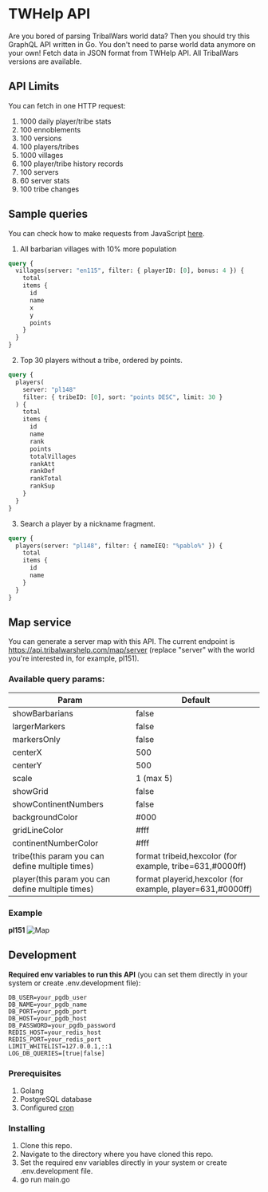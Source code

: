 # TWHelp API

Are you bored of parsing TribalWars world data? Then you should try this GraphQL API written in Go. You don't need to parse world data anymore on your own! Fetch data in JSON format from TWHelp API. All TribalWars versions are available.

## API Limits

You can fetch in one HTTP request:

1. 1000 daily player/tribe stats
2. 100 ennoblements
3. 100 versions
4. 100 players/tribes
5. 1000 villages
6. 100 player/tribe history records
7. 100 servers
8. 60 server stats
9. 100 tribe changes

## Sample queries

You can check how to make requests from JavaScript [here](https://github.com/tribalwarshelp/scripts).

1. All barbarian villages with 10% more population

```graphql
query {
  villages(server: "en115", filter: { playerID: [0], bonus: 4 }) {
    total
    items {
      id
      name
      x
      y
      points
    }
  }
}
```

2. Top 30 players without a tribe, ordered by points.

```graphql
query {
  players(
    server: "pl148"
    filter: { tribeID: [0], sort: "points DESC", limit: 30 }
  ) {
    total
    items {
      id
      name
      rank
      points
      totalVillages
      rankAtt
      rankDef
      rankTotal
      rankSup
    }
  }
}
```

3. Search a player by a nickname fragment.

```graphql
query {
  players(server: "pl148", filter: { nameIEQ: "%pablo%" }) {
    total
    items {
      id
      name
    }
  }
}
```

## Map service

You can generate a server map with this API. The current endpoint is https://api.tribalwarshelp.com/map/server (replace "server" with the world you're interested in, for example, pl151).

### Available query params:

| Param                                            | Default                                                    |
| ------------------------------------------------ | ---------------------------------------------------------- |
| showBarbarians                                   | false                                                      |
| largerMarkers                                    | false                                                      |
| markersOnly                                      | false                                                      |
| centerX                                          | 500                                                        |
| centerY                                          | 500                                                        |
| scale                                            | 1 (max 5)                                                  |
| showGrid                                         | false                                                      |
| showContinentNumbers                             | false                                                      |
| backgroundColor                                  | #000                                                       |
| gridLineColor                                    | #fff                                                       |
| continentNumberColor                             | #fff                                                       |
| tribe(this param you can define multiple times)  | format tribeid,hexcolor (for example, tribe=631,#0000ff)   |
| player(this param you can define multiple times) | format playerid,hexcolor (for example, player=631,#0000ff) |

### Example

**pl151**
![Map](https://api.tribalwarshelp.com/map/pl151?showBarbarian=true&tribe=124,%230000ff&tribe=631,%230000ff&tribe=1675,%230000ff&onlyMarkers=false&scale=1&showGrid=true&showContinentNumbers=true)

## Development

**Required env variables to run this API** (you can set them directly in your system or create .env.development file):

```
DB_USER=your_pgdb_user
DB_NAME=your_pgdb_name
DB_PORT=your_pgdb_port
DB_HOST=your_pgdb_host
DB_PASSWORD=your_pgdb_password
REDIS_HOST=your_redis_host
REDIS_PORT=your_redis_port
LIMIT_WHITELIST=127.0.0.1,::1
LOG_DB_QUERIES=[true|false]
```

### Prerequisites

1. Golang
2. PostgreSQL database
3. Configured [cron](https://github.com/tribalwarshelp/cron)

### Installing

1. Clone this repo.
2. Navigate to the directory where you have cloned this repo.
3. Set the required env variables directly in your system or create .env.development file.
4. go run main.go

